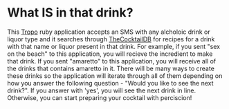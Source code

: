 # What IS in that drink?

This [Tropo](www.tropo.com) ruby application accepts an SMS with any alcholoic drink or liquor type and it searches through [TheCocktailDB](www.thecocktaildb.com/) for recipes for a drink with that name or liquor present in that drink. For example, if you sent "sex on the beach" to this application, you will recieve the incredient to make that drink. If you sent "amaretto" to this application, you will receive all of the drinks that contains amaretto in it. There will be many ways to create these drinks so the application will iterate through all of them depending on how you answer the following question - "Would you like to see the next drink?". If you answer with 'yes', you will see the next drink in line. Otherwise, you can start preparing your cocktail with perciscion!
